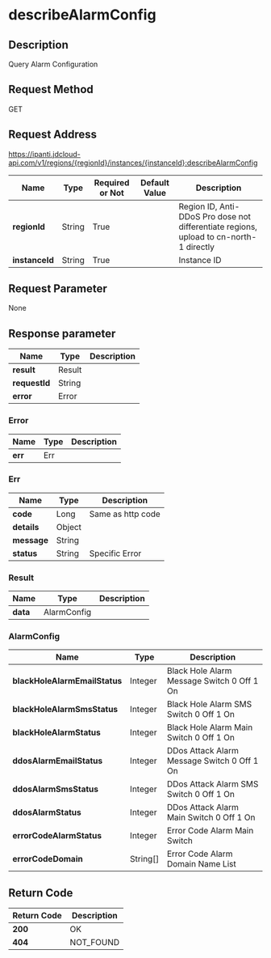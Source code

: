 # describeAlarmConfig


## Description
Query Alarm Configuration

## Request Method
GET

## Request Address
https://ipanti.jdcloud-api.com/v1/regions/{regionId}/instances/{instanceId}:describeAlarmConfig

|Name|Type|Required or Not|Default Value|Description|
|---|---|---|---|---|
|**regionId**|String|True| |Region ID, Anti-DDoS Pro dose not differentiate regions, upload to cn-north-1 directly|
|**instanceId**|String|True| |Instance ID|

## Request Parameter
None


## Response parameter
|Name|Type|Description|
|---|---|---|
|**result**|Result| |
|**requestId**|String| |
|**error**|Error| |

### Error
|Name|Type|Description|
|---|---|---|
|**err**|Err| |
### Err
|Name|Type|Description|
|---|---|---|
|**code**|Long|Same as http code|
|**details**|Object| |
|**message**|String| |
|**status**|String|Specific Error|
### Result
|Name|Type|Description|
|---|---|---|
|**data**|AlarmConfig| |
### AlarmConfig
|Name|Type|Description|
|---|---|---|
|**blackHoleAlarmEmailStatus**|Integer|Black Hole Alarm Message Switch 0 Off 1 On|
|**blackHoleAlarmSmsStatus**|Integer|Black Hole Alarm SMS Switch 0 Off 1 On|
|**blackHoleAlarmStatus**|Integer|Black Hole Alarm Main Switch 0 Off 1 On|
|**ddosAlarmEmailStatus**|Integer|DDos Attack Alarm Message Switch 0 Off 1 On|
|**ddosAlarmSmsStatus**|Integer|DDos Attack Alarm SMS Switch 0 Off 1 On|
|**ddosAlarmStatus**|Integer|DDos Attack Alarm Main Switch 0 Off 1 On|
|**errorCodeAlarmStatus**|Integer|Error Code Alarm Main Switch|
|**errorCodeDomain**|String[]|Error Code Alarm Domain Name List|

## Return Code
|Return Code|Description|
|---|---|
|**200**|OK|
|**404**|NOT_FOUND|
